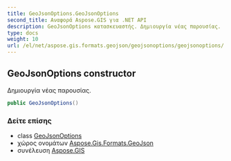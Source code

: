 ```yaml
---
title: GeoJsonOptions.GeoJsonOptions
second_title: Αναφορά Aspose.GIS για .NET API
description: GeoJsonOptions κατασκευαστής. Δημιουργία νέας παρουσίας.
type: docs
weight: 10
url: /el/net/aspose.gis.formats.geojson/geojsonoptions/geojsonoptions/
---
```

## GeoJsonOptions constructor

Δημιουργία νέας παρουσίας.

```csharp
public GeoJsonOptions()
```

### Δείτε επίσης

* class [GeoJsonOptions](../)
* χώρος ονομάτων [Aspose.Gis.Formats.GeoJson](../../geojsonoptions/)
* συνέλευση [Aspose.GIS](../../../)


